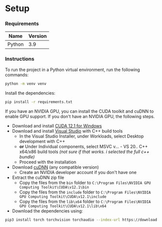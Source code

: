 # Setup

### Requirements

| Name   | Version |
|--------|---------|
| Python | 3.9     |

### Instructions

To run the project in a Python virtual environment, run the following commands:

```bash
python -m venv venv
```

Install the dependencies:

```bash
pip install -r requirements.txt
```

If you have an NVIDIA GPU, you can install the CUDA toolkit and cuDNN to enable GPU support. If you don't have an NVIDIA GPU, the following steps.

- Download and install [CUDA 12.1 for Windows](https://developer.nvidia.com/cuda-12-1-0-download-archive)
- Download and install [Visual Studio](https://visualstudio.microsoft.com/) with C++ build tools
    - In the Visual Studio Installer, under Workloads, select Desktop development with C++
    - **or** Under Individual components, select MSVC v... - VS 20.. C++ x64/x86 build tools *(not sure if that works. i selected the full c++ bundle)*
    - Proceed with the installation
- Download [cuDNN](https://developer.nvidia.com/rdp/cudnn-download) (any compatible version)
    - Create an NVIDIA developer account if you don't have one
- Extract the cuDNN zip file
    - Copy the files from the `bin` folder to `C:\Program Files\NVIDIA GPU Computing Toolkit\CUDA\v12.1\bin`
    - Copy the files from the `include` folder to `C:\Program Files\NVIDIA GPU Computing Toolkit\CUDA\v12.1\include`
    - Copy the files from the `lib\x64` folder to `C:\Program Files\NVIDIA GPU Computing Toolkit\CUDA\v12.1\lib\x64`
- Download the dependencies using:

```bash
pip3 install torch torchvision torchaudio --index-url https://download.pytorch.org/whl/cu121
```
